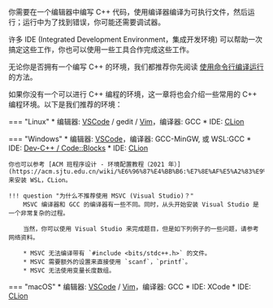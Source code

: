 
你需要在一个编辑器中编写 C++ 代码，使用编译器编译为可执行文件，然后运行；运行中为了找到错误，你可能还需要调试器。

许多 IDE (Integrated Development Environment，集成开发环境) 可以帮助一次搞定这些工作，你也可以使用一些工具合作完成这些工作。

无论你是否拥有一个编写 C++ 的环境，我们都推荐你先阅读 [使用命令行编译运行](commandline.md) 的方法。

如果你没有一个可以进行 C++ 编程的环境，这一章将也会介绍一些常用的 C++ 编程环境。以下是我们推荐的环境：


=== "Linux"
    * 编辑器: [VSCode](./editor/vscode.md) / gedit / [Vim](./editor/vim.md)，编译器: GCC
    * IDE: [CLion](./editor/clion.md)

=== "Windows"
    * 编辑器: [VSCode](./editor/vscode.md)，编译器: GCC-MinGW, 或 WSL:GCC
    * IDE: [Dev-C++ / Code::Blocks](./editor/devcpp.md)
    * IDE: [CLion](./editor/clion.md)

    你也可以参考 [ACM 班程序设计 - 环境配置教程（2021 年）](https://acm.sjtu.edu.cn/wiki/%E6%96%87%E4%BB%B6:%E7%8E%AF%E5%A2%83%E9%85%8D%E7%BD%AE%E6%95%99%E7%A8%8B.pdf) 来安装 WSL，CLion。

    !!! question "为什么不推荐使用 MSVC (Visual Studio)？"
        MSVC 编译器和 GCC 的编译器有一些不同。同时，从头开始安装 Visual Studio 是一个非常复杂的过程。
        
        当然，你可以使用 Visual Studio 来完成题目，但是如下列例子的一些问题，请参考网络资料。
        
        * MSVC 无法编译带有 `#include <bits/stdc++.h>` 的文件。
        * MSVC 需要额外的设置来直接使用 `scanf`，`printf`。
        * MSVC 无法使用变量长度数组。

=== "macOS"
    * 编辑器: [VSCode](./editor/vscode.md) / [Vim](./editor/vim.md)，编译器: GCC
    * IDE: XCode
    * IDE: [CLion](./editor/clion.md) 